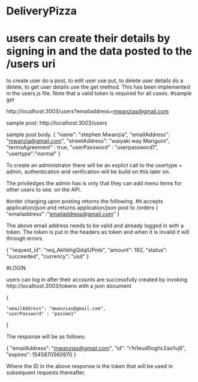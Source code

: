 ﻿# DeliveryPizza
# users can create their details by signing in and the data posted to the /users uri 
to create user do a post, to edit user use put, to delete user details do a delete, to get user details use the get method. 
This has been implemented in the users.js file.
Note that a valid token is required for all cases. 
#sample get

http://localhost:3003/users?emailaddress=mwanzias@gmail.com

sample post:
http://localhost:3003/users

sample post body.
{
    "name": "stephen Mwanzia",
    "emailAddress": "mwanzia@gmail.com",
    "streetAddress": "waiyaki way Mariguini",
    "termsAgreement" : true,
    "userPassword" : "userpassword1",
	"usertype":"normal"
}

To create an administrator there will be an explict call to the usertype = admin, 
authentication and verification will be build on this later on.

The priviledges the admin has is only that they can add menu items for other users to see.
on the API.

#order charging upon posting returns the following. 
#it accepts application/json and returns application/json 
post to /orders  {
"emailaddress" :"emailaddress@gmail.com"
}
   
The above email address needs to be valid and already logged in with a token. 
The token is put in the headers as token and when it is invalid it will through errors.


{
    "request_id": "req_AkhbhgQdqlUPmb",
    "amount": 192,
    "status": "succeeded",
    "currency": "usd"
}


#LOGIN

users can log in after their accounts are successfully created by invoking 
http://localhost:3003/tokens
with a json document 

{
   
    "emailAddress": "mwanzias@gmail.com",
    "userPassword" : "passme1"
   
}

The response will be as follows:

{
    "emailAddress": "mwanzias@gmail.com",
    "id": "r1n1eud0oghc2ao1vj8",
    "expires": 1545870560970
}

Where the ID in the above response is the token that will be used in subsequent requests thereafter. 





